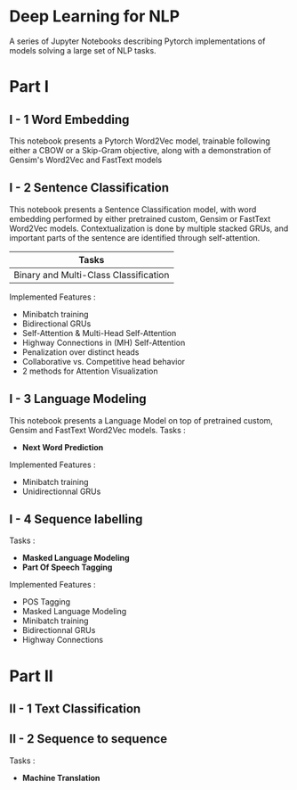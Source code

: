 # Deep Learning for NLP
A series of Jupyter Notebooks describing Pytorch implementations of models solving a large set of NLP tasks.



# Part I 

## I - 1 Word Embedding 

This notebook presents a Pytorch Word2Vec model, trainable following either a CBOW or a Skip-Gram objective, along with a demonstration of Gensim's Word2Vec and FastText models

## I - 2 Sentence Classification

This notebook presents a Sentence Classification model, with word embedding performed by either pretrained custom, Gensim or FastText Word2Vec models. Contextualization is done by multiple stacked GRUs, and important parts of the sentence are identified through self-attention. 

| Tasks |
|-----|
|Binary and Multi-Class Classification|

Implemented Features :

 - Minibatch training
 - Bidirectional GRUs
 - Self-Attention & Multi-Head Self-Attention
 - Highway Connections in (MH) Self-Attention
 - Penalization over distinct heads
 - Collaborative vs. Competitive head behavior
 - 2 methods for Attention Visualization


## I - 3 Language Modeling

This notebook presents a Language Model on top of pretrained custom, Gensim and FastText Word2Vec models.
Tasks :

- **Next Word Prediction**

Implemented Features :

 - Minibatch training
 - Unidirectionnal GRUs

## I - 4 Sequence labelling

Tasks :

- **Masked Language Modeling**
- **Part Of Speech Tagging**

Implemented Features :
   
 - POS Tagging
 - Masked Language Modeling
 - Minibatch training
 - Bidirectionnal GRUs
 - Highway Connections
 
 
 # Part II 

## II - 1 Text Classification

## II - 2 Sequence to sequence

Tasks :

- **Machine Translation**

